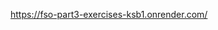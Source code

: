 [https://fso-part3-exercises-ksb1.onrender.com/
]([url](https://fso-part3-exercises-ksb1.onrender.com/))
